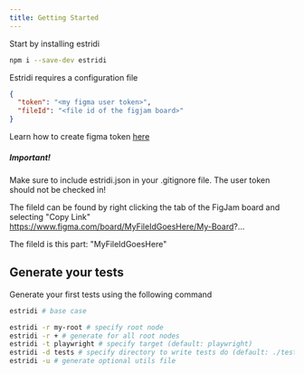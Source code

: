```yaml
---
title: Getting Started
---
```


Start by installing estridi
```bash
npm i --save-dev estridi
```

Estridi requires a configuration file 
```json
{
  "token": "<my figma user token>",
  "fileId": "<file id of the figjam board>"
}
```
Learn how to create figma token [here](https://help.figma.com/hc/en-us/articles/8085703771159-Manage-personal-access-tokens)

##### Important! 
Make sure to include estridi.json in your .gitignore file. The user token should not be checked in!  

The fileId can be found by right clicking the tab of the FigJam board and selecting "Copy Link"
https://www.figma.com/board/MyFileIdGoesHere/My-Board?...

The fileId is this part: "MyFileIdGoesHere"

## Generate your tests
Generate your first tests using the following command
```bash
estridi # base case

estridi -r my-root # specify root node
estridi -r + # generate for all root nodes
estridi -t playwright # specify target (default: playwright)
estridi -d tests # specify directory to write tests do (default: ./tests)
estridi -u # generate optional utils file
```
